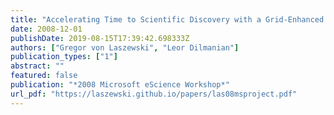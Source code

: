 ```yaml
---
title: "Accelerating Time to Scientific Discovery with a Grid-Enhanced Microsoft Project"
date: 2008-12-01
publishDate: 2019-08-15T17:39:42.698333Z
authors: ["Gregor von Laszewski", "Leor Dilmanian"]
publication_types: ["1"]
abstract: ""
featured: false
publication: "*2008 Microsoft eScience Workshop*"
url_pdf: "https://laszewski.github.io/papers/las08msproject.pdf"
---
```


